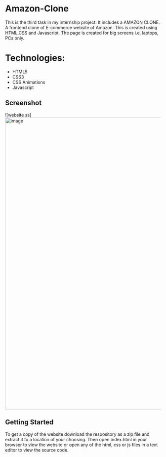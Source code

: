 # Amazon-Clone
This is the third task in my internship project. It includes a AMAZON CLONE.
A frontend clone of E-commerce website of Amazon. This is created using HTML,CSS and Javascript. The page is created for big screens i.e, laptops, PCs only.

# Technologies:
* HTML5
* CSS3
* CSS Animations
* Javascript
## Screenshot

![website ss]<img width="945" alt="image" src="https://github.com/ANIRUDHSHUKLA2003/OCTANET_TASK3/assets/105125569/b3376527-b6e8-49a3-9e6c-866c76b19205">

## Getting Started

To get a copy of the website download the respository as a zip file and extract it to a location of your choosing. Then open index.html in your browser to view the website or open any of the html, css or js files in a text editor to view the source code.
